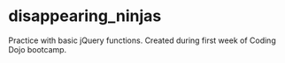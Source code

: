# disappearing_ninjas

Practice with basic jQuery functions. Created during first week of Coding Dojo bootcamp.
